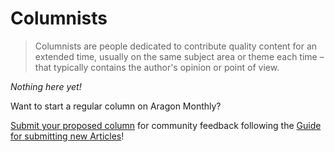 # Columnists

> Columnists are people dedicated to contribute quality content for an extended time, usually on the same subject area or theme each time – that typically contains the author's opinion or point of view.

_Nothing here yet!_

Want to start a regular column on Aragon Monthly?

[Submit your proposed column](https://github.com/aragon/aragon-monthly/issues/new) for community feedback following the [Guide for submitting new Articles](../guides/guide_for_submitting_articles.md)!
